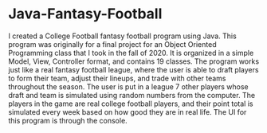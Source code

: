 # Java-Fantasy-Football
I created a College Football fantasy football program using Java. 
This program was originally for a final project for an Object Oriented Programming class that I took in the fall of 2020. It is organized in a simple Model, View, Controller format, and contains 19 classes. The program works just like a real fantasy football league, where the user is able to draft players to form their team, adjust their lineups, and trade with other teams throughout the season. The user is put in a league 7 other players whose draft and team is simulated using random numbers from the computer. The players in the game are real college football players, and their point total is simulated every week based on how good they are in real life. The UI for this program is through the console. 
